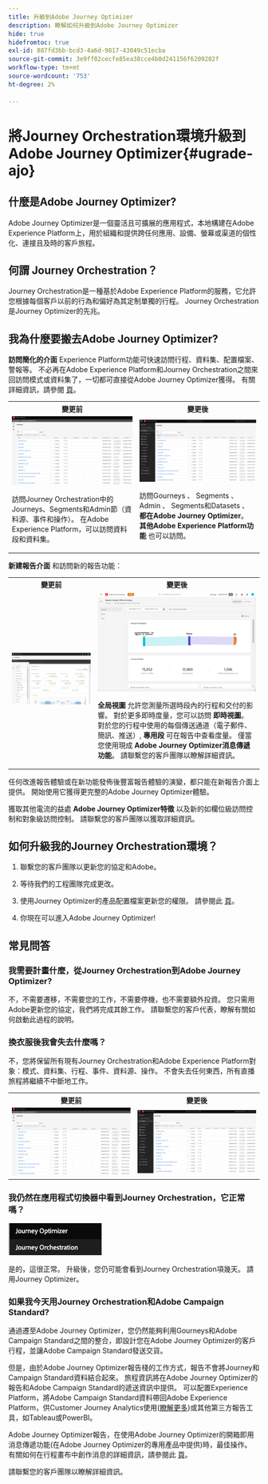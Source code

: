 ```yaml
---
title: 升級到Adobe Journey Optimizer
description: 瞭解如何升級到Adobe Journey Optimizer
hide: true
hidefromtoc: true
exl-id: 887fd3bb-bcd3-4a6d-9817-43049c51ecba
source-git-commit: 3e9ff02cecfe85ea38cce4b0d241156f6209202f
workflow-type: tm+mt
source-wordcount: '753'
ht-degree: 2%

---
```


# 將Journey Orchestration環境升級到Adobe Journey Optimizer{#ugrade-ajo}

## 什麼是Adobe Journey Optimizer?

Adobe Journey Optimizer是一個靈活且可擴展的應用程式，本地構建在Adobe Experience Platform上，用於組織和提供跨任何應用、設備、螢幕或渠道的個性化、連接且及時的客戶&#x200B;旅程。

## 何謂 Journey Orchestration？

Journey Orchestration是一種基於Adobe Experience Platform的服務，它允許您根據每個客戶以前的行為和偏好為其定制單獨的行程。 Journey Orchestration是Journey Optimizer的先兆。

## 我為什麼要搬去Adobe Journey Optimizer?

**訪問簡化的介面** Experience Platform功能可快速訪問行程、資料集、配置檔案、警報等。 不必再在Adobe Experience Platform和Journey Orchestration之間來回訪問模式或資料集了，一切都可直接從Adobe Journey Optimizer獲得。 有關詳細資訊，請參閱 [頁](https://experienceleague.adobe.com/docs/journey-optimizer/using/get-started/user-interface.html)。

<table>
<tr>
<th>變更前</th>
<th>變更後</th>
</tr>
<tr>
<td><img src="../assets/migration-ajo-1.png"><p>訪問Journey Orchestration中的Journeys、Segments和Admin節（資料源、事件和操作）。 在Adobe Experience Platform，可以訪問資料段和資料集。 </p></td>
<td><img src="../assets/migration-ajo-2.png"><p>訪問Gourneys 、 Segments 、 Admin 、 Segments和Datasets 、 <strong>都在Adobe Journey Optimizer</strong>。 <strong>其他Adobe Experience Platform功能</strong> 也可以訪問。</p></td>
</tr>
</table>

**新建報告介面** 和訪問新的報告功能：

<table>
<tr>
<th>變更前</th>
<th>變更後</th>
</tr>
<tr>
<td><img src="../assets/migration-ajo-5.png"></td>
<td><img src="../assets/migration-ajo-6.png"><p><strong>全局視圖</strong> 允許您測量所選時段內的行程和交付的影響。 對於更多即時度量，您可以訪問 <strong>即時視圖</strong>。 對於您的行程中使用的每個傳送通道（電子郵件、簡訊、推送）, <strong>專用段</strong> 可在報告中查看度量。 僅當您使用現成 <strong>Adobe Journey Optimizer消息傳遞功能</strong>。 請聯繫您的客戶團隊以瞭解詳細資訊。</p></td>
</tr>
</table>

任何改進報告體驗或在新功能發佈後豐富報告體驗的演變，都只能在新報告介面上提供。 開始使用它獲得更完整的Adobe Journey Optimizer體驗。

獲取其他電流的益處 **Adobe Journey Optimizer特徵** 以及新的如欄位級訪問控制和對象級訪問控制。 請聯繫您的客戶團隊以獲取詳細資訊。

## 如何升級我的Journey Orchestration環境？

1. 聯繫您的客戶團隊以更新您的協定和Adobe。

1. 等待我們的工程團隊完成更改。

1. 使用Journey Optimizer的產品配置檔案更新您的權限。 請參閱此 [頁](https://experienceleague.adobe.com/docs/journey-optimizer/using/administration/ootb-product-profiles.html?lang=zh-Hant)。

1. 你現在可以進入Adobe Journey Optimizer!

## 常見問答

### 我需要計畫什麼，從Journey Orchestration到Adobe Journey Optimizer?

不，不需要遷移，不需要您的工作，不需要停機，也不需要額外投資。 您只需用Adobe更新您的協定，我們將完成其餘工作。 請聯繫您的客戶代表，瞭解有關如何啟動此過程的說明。

### 換衣服後我會失去什麼嗎？

不，您將保留所有現有Journey Orchestration和Adobe Experience Platform對象：模式、資料集、行程、事件、資料源、操作。 不會失去任何東西，所有直播旅程將繼續不中斷地工作。

<table>
<tr>
<th>變更前</th>
<th>變更後</th>
</tr>
<tr>
<td><img src="../assets/migration-ajo-7.png"></td>
<td><img src="../assets/migration-ajo-8.png"></td>
</tr>
</table>

### 我仍然在應用程式切換器中看到Journey Orchestration，它正常嗎？

![](../assets/migration-ajo-9.png)

是的，這很正常。 升級後，您仍可能會看到Journey Orchestration項幾天。 請用Journey Optimizer。

### 如果我今天用Journey Orchestration和Adobe Campaign Standard?

通過遷至Adobe Journey Optimizer，您仍然能夠利用Gourneys和Adobe Campaign Standard之間的整合，即設計您在Adobe Journey Optimizer的客戶行程，並讓Adobe Campaign Standard發送交貨。

但是，由於Adobe Journey Optimizer報告棧的工作方式，報告不會將Journey和Campaign Standard資料結合起來。 旅程資訊將在Adobe Journey Optimizer的報告和Adobe Campaign Standard的遞送資訊中提供。 可以配置Experience Platform，將Adobe Campaign Standard資料帶回Adobe Experience Platform，供Customer Journey Analytics使用([瞭解更多](https://business.adobe.com/products/experience-platform/customer-journey-analytics.html))或其他第三方報告工具，如Tableau或PowerBI。

Adobe Journey Optimizer報告，在使用Adobe Journey Optimizer的開箱即用消息傳遞功能(在Adobe Journey Optimizer的專用產品中提供)時，最佳操作。 有關如何在行程畫布中創作消息的詳細資訊，請參閱此 [頁](https://experienceleague.adobe.com/docs/journey-optimizer/using/messages/messages-in-journeys.html)。

請聯繫您的客戶團隊以瞭解詳細資訊。

